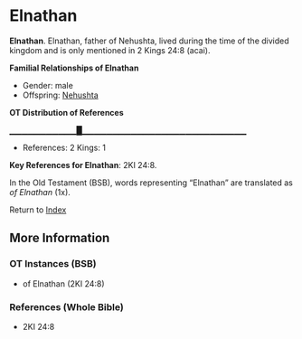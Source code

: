 # Elnathan
**Elnathan**. 
Elnathan, father of Nehushta, lived during the time of the divided kingdom and is only mentioned in 2 Kings 24:8 (acai). 




**Familial Relationships of Elnathan**


* Gender: male
* Offspring: [Nehushta](Nehushta.md)


**OT Distribution of References**

▁▁▁▁▁▁▁▁▁▁▁█▁▁▁▁▁▁▁▁▁▁▁▁▁▁▁▁▁▁▁▁▁▁▁▁▁▁▁
* References: 2 Kings: 1



**Key References for Elnathan**: 
2KI 24:8. 


In the Old Testament (BSB), words representing “Elnathan” are translated as 
*of Elnathan* (1x). 




Return to [Index](00-Index.md)

## More Information

### OT Instances (BSB)

* of Elnathan (2KI 24:8)



### References (Whole Bible)

* 2KI 24:8



